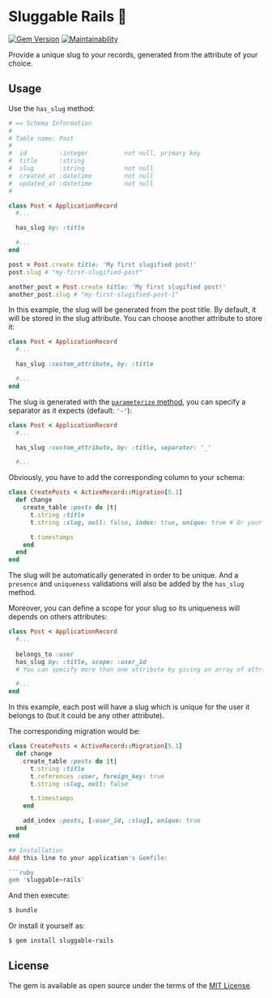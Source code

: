 # Sluggable Rails 🏅
[![Gem Version](https://badge.fury.io/rb/sluggable-rails.svg)](https://badge.fury.io/rb/sluggable-rails)
[![Maintainability](https://api.codeclimate.com/v1/badges/d260555b2cbb561875b4/maintainability)](https://codeclimate.com/github/juliendargelos/sluggable-rails/maintainability)

Provide a unique slug to your records, generated from the attribute of your choice.

## Usage
Use the `has_slug` method:

```ruby
# == Schema Information
#
# Table name: Post
#
#  id         :integer          not null, primary key
#  title      :string
#  slug       :string           not null
#  created_at :datetime         not null
#  updated_at :datetime         not null
#

class Post < ApplicationRecord
  #...

  has_slug by: :title

  #...
end
```

```ruby
post = Post.create title: 'My first slugified post!'
post.slug # "my-first-slugified-post"

another_post = Post.create title: 'My first slugified post!'
another_post.slug # "my-first-slugified-post-1"
```

In this example, the slug will be generated from the post title. By default, it will be stored in the slug attribute.
You can choose another attribute to store it:

```ruby
class Post < ApplicationRecord
  #...

  has_slug :custom_attribute, by: :title

  #...
end
```

The slug is generated with the [`parameterize` method](http://api.rubyonrails.org/v5.1/classes/ActiveSupport/Inflector.html#method-i-parameterize), you can specify a separator as it expects (default: `'-'`):

```ruby
class Post < ApplicationRecord
  #...

  has_slug :custom_attribute, by: :title, separator: '_'

  #...
```

Obviously, you have to add the corresponding column to your schema:

```ruby
class CreatePosts < ActiveRecord::Migration[5.1]
  def change
    create_table :posts do |t|
      t.string :title
      t.string :slug, null: false, index: true, unique: true # Or your custom attribute

      t.timestamps
    end
  end
end
```

The slug will be automatically generated in order to be unique. And a `presence` and `uniqueness` validations will also be added by the `has_slug` method.

Moreover, you can define a scope for your slug so its uniqueness will depends on others attributes:

```ruby
class Post < ApplicationRecord
  #...
  
  belongs_to :user
  has_slug by: :title, scope: :user_id
  # You can specify more than one attribute by giving an array of attributes to the scope option.

  #...
end
```

In this example, each post will have a slug which is unique for the user it belongs to (but it could be any other attribute).

The corresponding migration would be:

```ruby
class CreatePosts < ActiveRecord::Migration[5.1]
  def change
    create_table :posts do |t|
      t.string :title
      t.references :user, foreign_key: true
      t.string :slug, null: false

      t.timestamps
    end

    add_index :posts, [:user_id, :slug], unique: true
  end
end

## Installation
Add this line to your application's Gemfile:

```ruby
gem 'sluggable-rails'
```

And then execute:
```bash
$ bundle
```

Or install it yourself as:
```bash
$ gem install sluggable-rails
```

## License
The gem is available as open source under the terms of the [MIT License](http://opensource.org/licenses/MIT).
